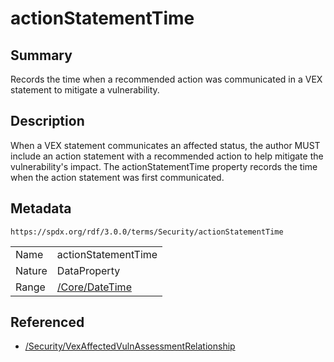 <!-- Automatically generated by spec-parser v2.1.0 on 2024-06-17T15:44:58.460830+00:00 -->
<!-- SPDX-License-Identifier: Community-Spec-1.0 -->

# actionStatementTime

## Summary

Records the time when a recommended action was communicated in a VEX statement
to mitigate a vulnerability.


## Description

When a VEX statement communicates an affected status, the author MUST
include an action statement with a recommended action to help mitigate the
vulnerability's impact. The actionStatementTime property records the time
when the action statement was first communicated.


## Metadata

`https://spdx.org/rdf/3.0.0/terms/Security/actionStatementTime`


| | |
|---|---|
| Name | actionStatementTime |
| Nature | DataProperty |
| Range | [/Core/DateTime](../../Core/Datatypes/DateTime.md) |




## Referenced

- [/Security/VexAffectedVulnAssessmentRelationship](../../Security/Classes/VexAffectedVulnAssessmentRelationship.md)

